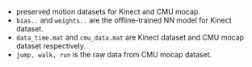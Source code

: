 - preserved motion datasets for Kinect and CMU mocap.
- `bias..` and `weights..` are the offline-trained NN model for Kinect dataset.
- `data_time.mat` and `cmu_data.mat` are Kinect dataset and CMU mocap dataset respectively.
- `jump, walk, run` is the raw data from CMU mocap dataset.

